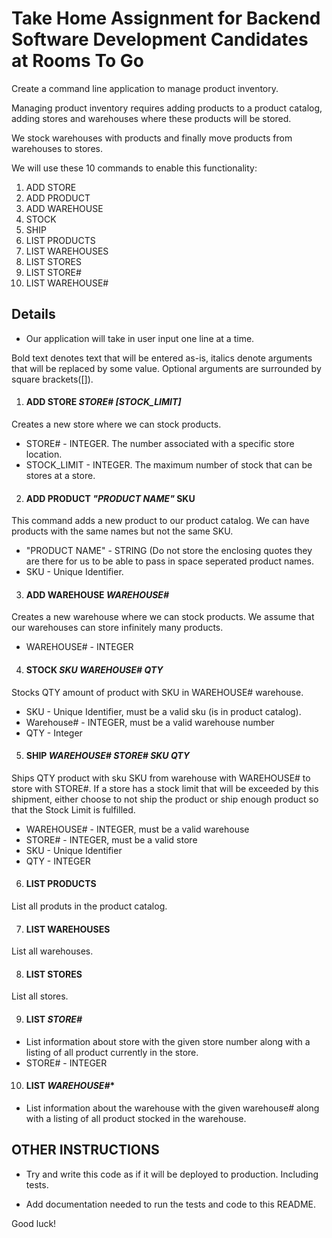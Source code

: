 # Take Home Assignment for Backend Software Development Candidates at Rooms To Go

Create a command line application to manage product inventory.

Managing product inventory requires adding products to a product catalog, adding stores and warehouses where these products will be stored. 

We stock warehouses with products and finally move products from warehouses to stores.

We will use these 10 commands to enable this functionality: 
1. ADD STORE
2. ADD PRODUCT 
3. ADD WAREHOUSE 
4. STOCK 
5. SHIP 
6. LIST PRODUCTS
7. LIST WAREHOUSES
8. LIST STORES
9. LIST STORE#
10. LIST WAREHOUSE#

## Details
- Our application will take in user input one line at a time.

Bold text denotes text that will be entered as-is, italics denote arguments that will be replaced by some value. Optional arguments are surrounded by square brackets([]).

1. #### **ADD STORE** *STORE#* *[STOCK_LIMIT]*
Creates a new store where we can stock products. 
- STORE# - INTEGER. The number associated with a specific store location.
- STOCK_LIMIT - INTEGER. The maximum number of stock that can be stores at a store.

2. #### **ADD PRODUCT** *"PRODUCT NAME"* SKU
This command adds a new product to our product catalog. We can have products with the same names but not the same SKU.
- "PRODUCT NAME" - STRING (Do not store the enclosing quotes they are there for us to be able to pass in space seperated product names.
- SKU - Unique Identifier.

3. #### **ADD WAREHOUSE** *WAREHOUSE#* 
Creates a new warehouse where we can stock products. We assume that our warehouses can store infinitely many products.
- WAREHOUSE# - INTEGER

4. #### **STOCK** *SKU* *WAREHOUSE#* *QTY*
Stocks QTY amount of product with SKU in WAREHOUSE# warehouse.
- SKU - Unique Identifier, must be a valid sku (is in product catalog).
- Warehouse# - INTEGER, must be a valid warehouse number
- QTY - Integer

5. #### **SHIP** *WAREHOUSE#* *STORE#* *SKU* *QTY*
Ships QTY product with sku SKU from warehouse with WAREHOUSE# to store with STORE#.
If a store has a stock limit that will be exceeded by this shipment, either choose to not ship the product or ship enough product so that the Stock Limit is fulfilled.
- WAREHOUSE# - INTEGER, must be a valid warehouse
- STORE# - INTEGER, must be a valid store
- SKU - Unique Identifier
- QTY - INTEGER 

6. #### **LIST PRODUCTS**
List all produts in the product catalog.

7. #### **LIST WAREHOUSES**
List all warehouses.

8. #### **LIST STORES**
List all stores.

9. #### **LIST** *STORE#*
- List information about store with the given store number along with a listing of all product currently in the store.
- STORE# - INTEGER

10. #### **LIST** *WAREHOUSE#**
- List information about the warehouse with the given warehouse# along with a listing of all product stocked in the warehouse.


## OTHER INSTRUCTIONS
- Try and write this code as if it will be deployed to production. Including tests.

- Add documentation needed to run the tests and code to this README.

Good luck!


